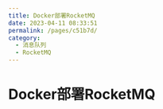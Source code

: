 ```yaml
---
title: Docker部署RocketMQ
date: 2023-04-11 08:33:51
permalink: /pages/c51b7d/
category:
  - 消息队列
  - RocketMQ
---
```

# Docker部署RocketMQ

